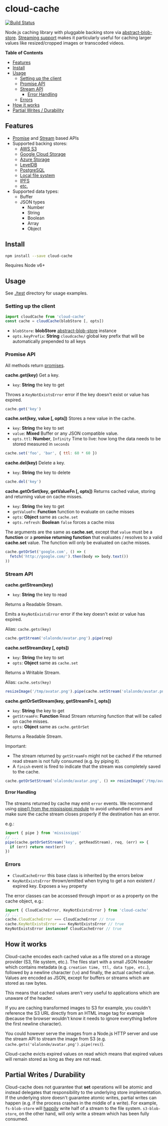 # cloud-cache

[![Build Status](https://travis-ci.org/blockai/cloud-cache.svg?branch=master)](https://travis-ci.org/blockai/cloud-cache)

Node.js caching library with pluggable backing store via
[abstract-blob-store](https://github.com/maxogden/abstract-blob-store).
[Streaming support](#stream-api) makes it particularly useful for
caching larger values like resized/cropped images or transcoded videos.

<!-- START doctoc generated TOC please keep comment here to allow auto update -->
<!-- DON'T EDIT THIS SECTION, INSTEAD RE-RUN doctoc TO UPDATE -->
**Table of Contents**

- [Features](#features)
- [Install](#install)
- [Usage](#usage)
  - [Setting up the client](#setting-up-the-client)
  - [Promise API](#promise-api)
  - [Stream API](#stream-api)
    - [Error Handling](#error-handling)
  - [Errors](#errors)
- [How it works](#how-it-works)
- [Partial Writes / Durability](#partial-writes--durability)

<!-- END doctoc generated TOC please keep comment here to allow auto update -->

## Features

- [Promise](#promise-api) and [Stream](#stream-api) based APIs
- Supported backing stores:
  - [AWS S3](https://github.com/jb55/s3-blob-store)
  - [Google Cloud Storage](https://github.com/maxogden/google-cloud-storage)
  - [Azure Storage](https://github.com/svnlto/azure-blob-store)
  - [LevelDB](https://github.com/diasdavid/level-blob-store)
  - [PostgreSQL](https://github.com/finnp/postgres-blob-store)
  - [Local file system](https://github.com/mafintosh/fs-blob-store)
  - [IPFS](https://github.com/ipfs/ipfs-blob-store)
  - [etc.](https://github.com/maxogden/abstract-blob-store)
- Supported data types:
  - Buffer
  - JSON types
    - Number
    - String
    - Boolean
    - Array
    - Object

## Install

```bash
npm install --save cloud-cache
```

Requires Node v6+

## Usage

See [./test](./test) directory for usage examples.

### Setting up the client

```javascript
import cloudCache from 'cloud-cache'
const cache = cloudCache(blobStore [, opts])
```

* `blobStore`: **blobStore** [abstract-blob-store](https://www.npmjs.com/package/abstract-blob-store) instance
* `opts.keyPrefix`: **String** `cloudcache/` global key prefix that will be automatically prepended to all keys

### Promise API

All methods return [promises](https://developer.mozilla.org/en-US/docs/Web/JavaScript/Reference/Global_Objects/Promise).

**cache.get(key)** Get a key.

* `key`: **String** the key to get

Throws a `KeyNotExistsError` error if the key doesn't exist or value has
expired.

```javascript
cache.get('key')
```

**cache.set(key, value [, opts])** Stores a new value in the cache.

* `key`: **String** the key to set
* `value`: **Mixed** Buffer or any JSON compatible value.
* `opts.ttl`: **Number**, `Infinity` Time to live: how long the data needs to be stored measured in `seconds`

```javascript
cache.set('foo', 'bar', { ttl: 60 * 60 })
```

**cache.del(key)** Delete a key.

* `key`: **String** the key to delete

```javascript
cache.del('key')
```

**cache.getOrSet(key, getValueFn [, opts])** Returns cached value, storing and returning value on cache misses.

* `key`: **String** the key to get
* `getValueFn`: **Function** function to evaluate on cache misses
* `opts`: **Object** same as `cache.set`
* `opts.refresh`: **Boolean** `false` forces a cache miss

The arguments are the same as **cache.set**, except that `value` must be
a **function** or a **promise returning function** that evaluates / resolves
to a valid **cache.set** value. The function will only be evaluated on cache misses.

```javascript
cache.getOrSet('google.com', () => (
  fetch('http://google.com/').then(body => body.text())
))
```

### Stream API

**cache.getStream(key)**

* `key`: **String** the key to read

Returns a Readable Stream.

Emits a `KeyNotExistsError` error if the key doesn't exist or value has
expired.

Alias: `cache.gets(key)`

```javascript
cache.getStream('olalonde/avatar.png').pipe(req)
```

**cache.setStream(key [, opts])**

* `key`: **String** the key to set
* `opts`: **Object** same as `cache.set`

Returns a Writable Stream.

Alias: `cache.sets(key)`

```javascript
resizeImage('/tmp/avatar.png').pipe(cache.setStream('olalonde/avatar.png'))
```

**cache.getOrSetStream(key, getStreamFn [, opts])**

* `key`: **String** the key to get
* `getStreamFn`: **Function** Read Stream returning function that will
    be called on cache misses.
* `opts`: **Object** same as `cache.getOrSet`

Returns a Readable Stream.

Important:

- The stream returned by `getStreamFn` might not be cached if the
    returned read stream is not fully consumed (e.g. by piping it).
- A `finish` event is fired to indicate that the stream was completely
    saved to the cache.

```javascript
cache.getOrSetStream('olalonde/avatar.png', () => resizeImage('/tmp/avatar.png')).pipe(req)
```

#### Error Handling

The streams returned by cache may emit `error` events. We recommend
using [pipe() from the mississippi module](https://github.com/maxogden/mississippi#pipe)
to avoid unhandled errors and make sure the cache stream closes properly
if the destination has an error.

e.g.:

```javascript
import { pipe } from 'mississippi'
// ...
pipe(cache.getOrSetStream('key', getReadStream), req, (err) => {
  if (err) return next(err)
})
```

### Errors

- `CloudCacheError` this base class is inherited by the errors below
- `KeyNotExistsError` thrown/emitted when trying to get a non existent / expired key. Exposes a `key` property

The error classes can be accessed through import or as a property on the cache object,
e.g.:

```javascript
import { CloudCacheError, KeyNotExistsError } from 'cloud-cache'
// ...
cache.CloudCacheError === CloudCacheError // true
cache.KeyNotExistsError === KeyNotExistsError // true
KeyNotExistsError instanceof CloudCacheError // true
```

## How it works

Cloud-cache encodes each cached value as a file stored on a storage
provider (S3, file system, etc.). The files start with a small JSON
header which contains metadata (e.g. `creation time, ttl, data type,
etc.`), followed by a newline character (`\n`)  and finally, the actual
cached value. Values are encoded as JSON, except for buffers or streams
which are stored as raw bytes.

This means that cached values aren't very useful to applications which
are unaware of the header.

If you are caching transformed images to S3 for example, you couldn't
reference the S3 URL directly from an HTML image tag for example
(because the browser wouldn't know it needs to ignore everything before
the first newline character).

You could however serve the images from a Node.js HTTP server and use
the stream API to stream the image from S3 (e.g.
`cache.gets('olalonde/avatar.png').pipe(res)`).

Cloud-cache evicts expired values on read which means that expired
values will remain stored as long as they are not read.

## Partial Writes / Durability

Cloud-cache does not guarantee that **set** operations will be atomic
and instead delegates that responsibility to the underlying store
implementation. If the underlying store doesn't guarantee atomic writes,
partial writes can happen (e.g. if the process crashes in the middle of
a write). For example, `fs-blob-store` will
[happily](https://github.com/mafintosh/fs-blob-store/pull/6) write half
of a stream to the file system. `s3-blob-store`, on the other hand, will
only write a stream which has been fully consumed.

